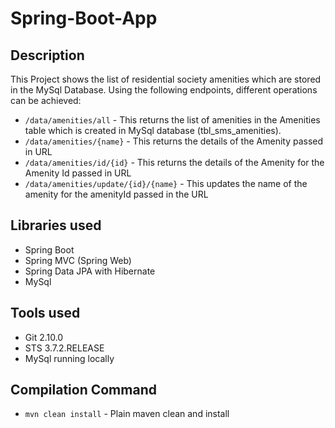 # Spring-Boot-App

## Description
This Project shows the list of residential society amenities which are stored in the MySql Database. Using the following endpoints, different operations can be achieved:
- `/data/amenities/all` - This returns the list of amenities in the Amenities table which is created in MySql database (tbl_sms_amenities).
- `/data/amenities/{name}` - This returns the details of the Amenity passed in URL
- `/data/amenities/id/{id}` - This returns the details of the Amenity for the Amenity Id passed in URL
- `/data/amenities/update/{id}/{name}` - This updates the name of the amenity for the amenityId passed in the URL

## Libraries used
- Spring Boot
- Spring MVC (Spring Web)
- Spring Data JPA with Hibernate
- MySql

## Tools used
- Git 2.10.0
- STS 3.7.2.RELEASE
- MySql running locally

## Compilation Command
- `mvn clean install` - Plain maven clean and install
